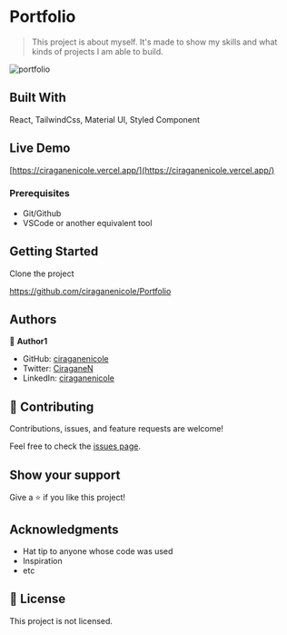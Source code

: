 # Portfolio

> This project is about myself. It's made to show my skills and what kinds of projects I am able to build.






![portfolio](https://user-images.githubusercontent.com/72297212/173356900-373bb8e8-8105-4701-8f46-996748148e99.png)






## Built With

 React, TailwindCss, Material UI, Styled Component

## Live Demo

[https://ciraganenicole.vercel.app/](https://ciraganenicole.vercel.app/)

### Prerequisites
- Git/Github
- VSCode or another equivalent tool

## Getting Started

Clone the project

https://github.com/ciraganenicole/Portfolio



## Authors

👤 **Author1**

- GitHub: [ciraganenicole](https://github.com/ciraganenicole)
- Twitter: [CiraganeN](https://twitter.com/CiraganeN)
- LinkedIn: [ciraganenicole](https://www.linkedin.com/in/ciraganenicole/)


## 🤝 Contributing

Contributions, issues, and feature requests are welcome!

Feel free to check the [issues page](../../issues/).

## Show your support

Give a ⭐️ if you like this project!

## Acknowledgments

- Hat tip to anyone whose code was used
- Inspiration
- etc

## 📝 License

This project is not licensed.
